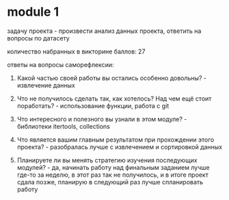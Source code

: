 # module 1
задачу проекта - произвести анализ данных проекта, ответить на вопросы по датасету

количество набранных в викторине баллов: 27

ответы на вопросы саморефлексии:

1. Какой частью своей работы вы остались особенно довольны? - извлечение данных 

2. Что не получилось сделать так, как хотелось? Над чем ещё стоит поработать? - использование функции, работа с git 

3. Что интересного и полезного вы узнали в этом модуле? - библиотеки itertools, collections

4. Что является вашим главным результатом при прохождении этого проекта? - разобралась лучше с извлечением и сортировкой данных
 
5. Планируете ли вы менять стратегию изучения последующих модулей? - да, начинать работу над финальным заданием лучше где-то за неделю, 
в этот раз так не получилось, и в итоге проект сдала позже, планирую в следующий раз лучше спланировать работу 
